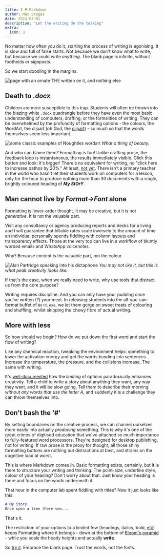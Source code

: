 ```yaml
---
title: I ♥ Markdown
author: Max Bruges
date: 2024-03-01
description: "Let the writing do the talking"
extra:
  icon: 📝
---
```


No matter how often you do it, starting the process of writing is agonising. It is slow and full of false starts. Not because we don't know what to write, but because we could write *anything*. The blank page is infinite, without footholds or signposts.

So we start doodling in the margins.

![page with an ornate THE written on it, and nothing else](http://img1.wikia.nocookie.net/__cb20140504152558/spongebob/images/e/e3/The_spongebob.jpg)

## Death to *.docx*

Children are most susceptible to this trap. Students will often be thrown into the blazing white `.docx`  quadrangle before they have even the most basic understanding of computers, drafting, or the formalities of writing.  They can be overwhelmed by the profundity of formatting options - the colours, the WordArt, the clipart (oh God, the [clipart](https://clipart-library.com/clipart/1578505.htm)) - so much so that the words themselves seem less important.

![some classic examples of Noughties wordart](https://filestore.community.support.microsoft.com/api/images/f1ee3b61-7f71-40cd-8858-25766afb8d66?upload=true)
*What a thing of beauty.*

And who can blame them? Formatting is fun! Unlike crafting prose, the feedback loop is instantaneous, the results immediately visible. Click this button and look: it's bigger! There's no equivalent for writing, no "click here to increase pathos by 20%." At least, [not yet](https://www.folger.edu/blogs/shakespeare-and-beyond/by-false-intelligence-ai-chatgpt-and-the-bard/). There isn't a primary teacher in the world who hasn't let their students work on computers for a lesson, only for the hour to produce nothing more than 30 documents with a single, brightly coloured heading of ***My StOrY***.

## Man cannot live by *Format->Font* alone

Formatting is lower-order thought. It may be creative, but it is not *generative*. It is not the valuable part.

Visit any consultancy or agency producing reports and decks for a living and I will guarantee that billable rates scale inversely to the amount of time an individual personally spends fiddling with column layouts and transparency effects. Those at the very top can live in a workflow of bluntly worded emails and WhatsApp voicenotes.

Why? Because content is the valuable part, not the colour.

![Alan Partridge speaking into his dictaphone](https://i0.wp.com/batflipsandnerds.com/wp-content/uploads/2018/05/DbyhepwWkAEc-hl.jpg?w=592&ssl=1)
*You may not like it, but this is what peak creativity looks like.*

If that's the case, when we really need to write, why use tools that distract us from the core purpose?

Writing requires discipline. And you can only have your pudding once you've written (?) your meat. In releasing students into the all-you-can-format buffet of `Word.exe`, we let them gorge on sweet treats of colouring and shuffling, whilst skipping the chewy fibre of actual writing.

## More with less

So how should we begin? How do we put down the first word and start the flow of writing?

Like any chemical reaction, tweaking the environment helps: something to lower the activation energy and get the words bonding into sentences. Increase the temperature, the pressure, and the collisions increase. The same with writing.

It's [well-documented](https://en.wikipedia.org/wiki/Creative_limitation#:~:text=Creative%20limitation%20is%20the%20concept,oneself%20can%20actually%20drive%20creativity.) how the *limiting* of options paradoxically enhances creativity. Tell a child to write a story about anything they want, any way they want, and it will be slow going. Tell them to describe their morning *without any words that use the letter A*, and suddenly it is a challenge they can throw themselves into.

## Don't bash the '#'

By setting boundaries on the creative process, we can channel ourselves more easily into actually *producing* something. This is why it's one of the great crimes of digitised education that we've attached so much importance to fully-featured word processors. They're designed for desktop publishing, not for writing. If raw prose is the proxy for thought, all those shiny formatting buttons are nothing but distractions at best, and strains on the cognitive load at worst.

This is where Markdown comes in. Basic formatting exists, certainly, but it is there to *structure* your writing and thinking. The point-size, underline style, colour of your heading? Don't worry about that. Just know your heading is there and focus on the words underneath it.

That hour in the computer lab spent fiddling with titles? Now it just looks like this:

```markdown
# My Story
Once upon a time there was...
```

That's it.

The restriction of your options to a limited few (headings, italics, bold, [etc](https://www.markdownguide.org/extended-syntax/)) keeps Formatting where it belongs - down at the bottom of [Bloom's pyramid](https://en.wikipedia.org/wiki/Bloom's_taxonomy#Psychomotor_domain_(action-based)) - while you scale the heady heights and actually **write.**

So [try it](https://writeme.mattstow.com/). Embrace the blank page. Trust the words, not the fonts.

